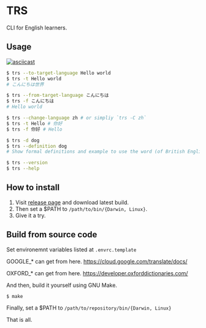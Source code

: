 # TRS

CLI for English learners.

## Usage

[![asciicast](https://asciinema.org/a/Kb2wPXEYMpFKfv08LajsjS38E.png)](https://asciinema.org/a/Kb2wPXEYMpFKfv08LajsjS38E)

```bash
$ trs --to-target-language Hello world
$ trs -t Hello world
# こんにちは世界

$ trs --from-target-language こんにちは
$ trs -f こんにちは
# Hello world

$ trs --change-language zh # or simpliy `trs -C zh`
$ trs -t Hello # 你好
$ trs -f 你好 # Hello

$ trs -d dog
$ trs --definition dog
# Show formal definitions and example to use the word (of British English)

$ trs --version
$ trs --help
```

## How to install

1. Visit [release page](https://github.com/kogai/trs/releases) and download latest build.
1. Then set a $PATH to `/path/to/bin/{Darwin, Linux}`.
1. Give it a try.

## Build from source code

Set environemnt variables listed at `.envrc.template`

GOOGLE\_\* can get from here.
https://cloud.google.com/translate/docs/

OXFORD\_\* can get from here.
https://developer.oxforddictionaries.com/

And then, build it yourself using GNU Make.

```
$ make
```

Finally, set a $PATH to `/path/to/repository/bin/{Darwin, Linux}`

That is all.
